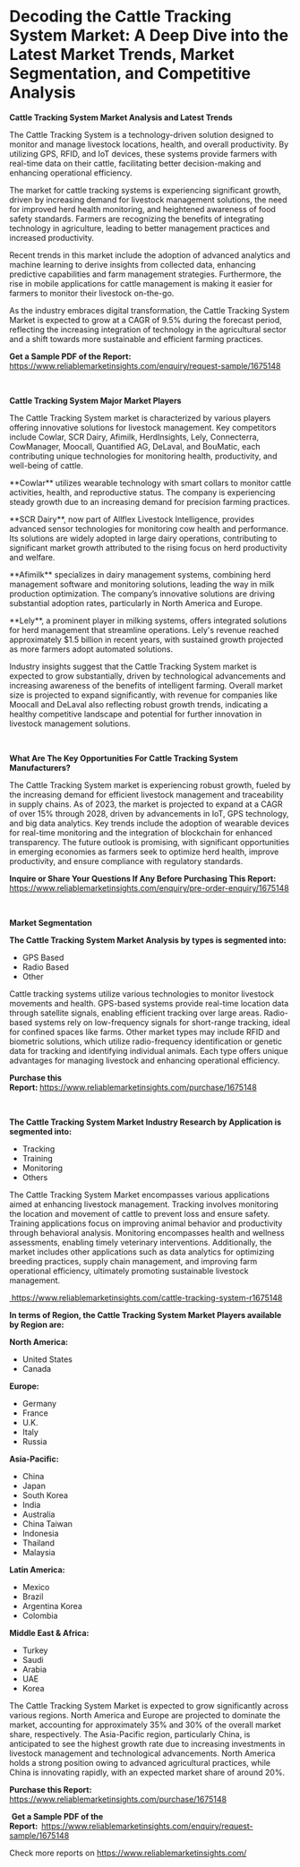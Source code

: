 <p><h1>Decoding the Cattle Tracking System Market: A Deep Dive into the Latest Market Trends, Market Segmentation, and Competitive Analysis</h1></p><p><strong>Cattle Tracking System Market Analysis and Latest Trends</strong></p>
<p><p>The Cattle Tracking System is a technology-driven solution designed to monitor and manage livestock locations, health, and overall productivity. By utilizing GPS, RFID, and IoT devices, these systems provide farmers with real-time data on their cattle, facilitating better decision-making and enhancing operational efficiency. </p><p>The market for cattle tracking systems is experiencing significant growth, driven by increasing demand for livestock management solutions, the need for improved herd health monitoring, and heightened awareness of food safety standards. Farmers are recognizing the benefits of integrating technology in agriculture, leading to better management practices and increased productivity. </p><p>Recent trends in this market include the adoption of advanced analytics and machine learning to derive insights from collected data, enhancing predictive capabilities and farm management strategies. Furthermore, the rise in mobile applications for cattle management is making it easier for farmers to monitor their livestock on-the-go. </p><p>As the industry embraces digital transformation, the Cattle Tracking System Market is expected to grow at a CAGR of 9.5% during the forecast period, reflecting the increasing integration of technology in the agricultural sector and a shift towards more sustainable and efficient farming practices.</p></p>
<p><strong>Get a Sample PDF of the Report:&nbsp;</strong> <a href="https://www.reliablemarketinsights.com/enquiry/request-sample/1675148?utm_campaign=2004&utm_medium=2&utm_source=Github&utm_content=ia&utm_term=28122024&utm_id=cattle-tracking-system">https://www.reliablemarketinsights.com/enquiry/request-sample/1675148</a></p>
<p>&nbsp;</p>
<p><strong>Cattle Tracking System Major Market Players</strong></p>
<p><p>The Cattle Tracking System market is characterized by various players offering innovative solutions for livestock management. Key competitors include Cowlar, SCR Dairy, Afimilk, HerdInsights, Lely, Connecterra, CowManager, Moocall, Quantified AG, DeLaval, and BouMatic, each contributing unique technologies for monitoring health, productivity, and well-being of cattle.</p><p>**Cowlar** utilizes wearable technology with smart collars to monitor cattle activities, health, and reproductive status. The company is experiencing steady growth due to an increasing demand for precision farming practices. </p><p>**SCR Dairy**, now part of Allflex Livestock Intelligence, provides advanced sensor technologies for monitoring cow health and performance. Its solutions are widely adopted in large dairy operations, contributing to significant market growth attributed to the rising focus on herd productivity and welfare.</p><p>**Afimilk** specializes in dairy management systems, combining herd management software and monitoring solutions, leading the way in milk production optimization. The company’s innovative solutions are driving substantial adoption rates, particularly in North America and Europe.</p><p>**Lely**, a prominent player in milking systems, offers integrated solutions for herd management that streamline operations. Lely's revenue reached approximately $1.5 billion in recent years, with sustained growth projected as more farmers adopt automated solutions.</p><p>Industry insights suggest that the Cattle Tracking System market is expected to grow substantially, driven by technological advancements and increasing awareness of the benefits of intelligent farming. Overall market size is projected to expand significantly, with revenue for companies like Moocall and DeLaval also reflecting robust growth trends, indicating a healthy competitive landscape and potential for further innovation in livestock management solutions.</p></p>
<p>&nbsp;</p>
<p><strong>What Are The Key Opportunities For Cattle Tracking System Manufacturers?</strong></p>
<p><p>The Cattle Tracking System market is experiencing robust growth, fueled by the increasing demand for efficient livestock management and traceability in supply chains. As of 2023, the market is projected to expand at a CAGR of over 15% through 2028, driven by advancements in IoT, GPS technology, and big data analytics. Key trends include the adoption of wearable devices for real-time monitoring and the integration of blockchain for enhanced transparency. The future outlook is promising, with significant opportunities in emerging economies as farmers seek to optimize herd health, improve productivity, and ensure compliance with regulatory standards.</p></p>
<p><strong>Inquire or Share Your Questions If Any Before Purchasing This Report:</strong> <a href="https://www.reliablemarketinsights.com/enquiry/pre-order-enquiry/1675148?utm_campaign=2004&utm_medium=2&utm_source=Github&utm_content=ia&utm_term=28122024&utm_id=cattle-tracking-system">https://www.reliablemarketinsights.com/enquiry/pre-order-enquiry/1675148</a></p>
<p>&nbsp;</p>
<p><strong>Market Segmentation</strong></p>
<p><strong>The Cattle Tracking System Market Analysis by types is segmented into:</strong></p>
<p><ul><li>GPS Based</li><li>Radio Based</li><li>Other</li></ul></p>
<p><p>Cattle tracking systems utilize various technologies to monitor livestock movements and health. GPS-based systems provide real-time location data through satellite signals, enabling efficient tracking over large areas. Radio-based systems rely on low-frequency signals for short-range tracking, ideal for confined spaces like farms. Other market types may include RFID and biometric solutions, which utilize radio-frequency identification or genetic data for tracking and identifying individual animals. Each type offers unique advantages for managing livestock and enhancing operational efficiency.</p></p>
<p><strong>Purchase this Report:&nbsp;</strong><a href="https://www.reliablemarketinsights.com/purchase/1675148?utm_campaign=2004&utm_medium=2&utm_source=Github&utm_content=ia&utm_term=28122024&utm_id=cattle-tracking-system">https://www.reliablemarketinsights.com/purchase/1675148</a></p>
<p>&nbsp;</p>
<p><strong>The Cattle Tracking System Market Industry Research by Application is segmented into:</strong></p>
<p><ul><li>Tracking</li><li>Training</li><li>Monitoring</li><li>Others</li></ul></p>
<p><p>The Cattle Tracking System Market encompasses various applications aimed at enhancing livestock management. Tracking involves monitoring the location and movement of cattle to prevent loss and ensure safety. Training applications focus on improving animal behavior and productivity through behavioral analysis. Monitoring encompasses health and wellness assessments, enabling timely veterinary interventions. Additionally, the market includes other applications such as data analytics for optimizing breeding practices, supply chain management, and improving farm operational efficiency, ultimately promoting sustainable livestock management.</p></p>
<p><a href="https://www.reliablemarketinsights.com/cattle-tracking-system-r1675148?utm_campaign=2004&utm_medium=2&utm_source=Github&utm_content=ia&utm_term=28122024&utm_id=cattle-tracking-system">&nbsp;https://www.reliablemarketinsights.com/cattle-tracking-system-r1675148</a></p>
<p><strong>In terms of Region, the Cattle Tracking System Market Players available by Region are:</strong></p>
<p>
    <p> <strong> North America: </strong>
        <ul>
            <li>United States</li>
            <li>Canada</li>
        </ul>
        </p> 
    <p> <strong> Europe: </strong>
        <ul>
            <li>Germany</li>
            <li>France</li>
            <li>U.K.</li>
            <li>Italy</li>
            <li>Russia</li>
        </ul>
        </p> 
    <p> <strong> Asia-Pacific: </strong>
        <ul>
            <li>China</li>
            <li>Japan</li>
            <li>South Korea</li>
            <li>India</li>
            <li>Australia</li>
            <li>China Taiwan</li>
            <li>Indonesia</li>
            <li>Thailand</li>
            <li>Malaysia</li>
        </ul>
        </p> 
    <p> <strong> Latin America: </strong>
        <ul>
            <li>Mexico</li>
            <li>Brazil</li>
            <li>Argentina Korea</li>
            <li>Colombia</li>
        </ul>
        </p> 
    <p> <strong> Middle East & Africa: </strong>
        <ul>
            <li>Turkey</li>
            <li>Saudi</li>
            <li>Arabia</li>
            <li>UAE</li>
            <li>Korea</li>
        </ul>
    </p>
    </p>
<p><p>The Cattle Tracking System Market is expected to grow significantly across various regions. North America and Europe are projected to dominate the market, accounting for approximately 35% and 30% of the overall market share, respectively. The Asia-Pacific region, particularly China, is anticipated to see the highest growth rate due to increasing investments in livestock management and technological advancements. North America holds a strong position owing to advanced agricultural practices, while China is innovating rapidly, with an expected market share of around 20%.</p></p>
<p><strong>Purchase this Report: </strong><a href="https://www.reliablemarketinsights.com/purchase/1675148?utm_campaign=2004&utm_medium=2&utm_source=Github&utm_content=ia&utm_term=28122024&utm_id=cattle-tracking-system">https://www.reliablemarketinsights.com/purchase/1675148</a></p>
<p>&nbsp;<strong>Get a Sample PDF of the Report:&nbsp;&nbsp;</strong><a href="https://www.reliablemarketinsights.com/enquiry/request-sample/1675148?utm_campaign=2004&utm_medium=2&utm_source=Github&utm_content=ia&utm_term=28122024&utm_id=cattle-tracking-system">https://www.reliablemarketinsights.com/enquiry/request-sample/1675148</a></p>
<p><strong></strong></p>
<p>Check more reports on <a href="https://www.reliablemarketinsights.com/?utm_campaign=2004&utm_medium=2&utm_source=Github&utm_content=ia&utm_term=28122024&utm_id=cattle-tracking-system">https://www.reliablemarketinsights.com/</a></p>